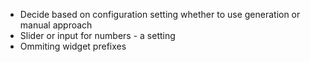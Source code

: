 - Decide based on configuration setting whether to use generation or manual approach
- Slider or input for numbers - a setting
- Ommiting widget prefixes
